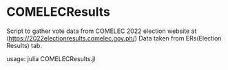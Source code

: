 # COMELECResults
Script to gather vote data from COMELEC 2022 election website at (https://2022electionresults.comelec.gov.ph/)
Data taken from ERs(Election Results) tab.

usage: julia COMELECResults.jl


